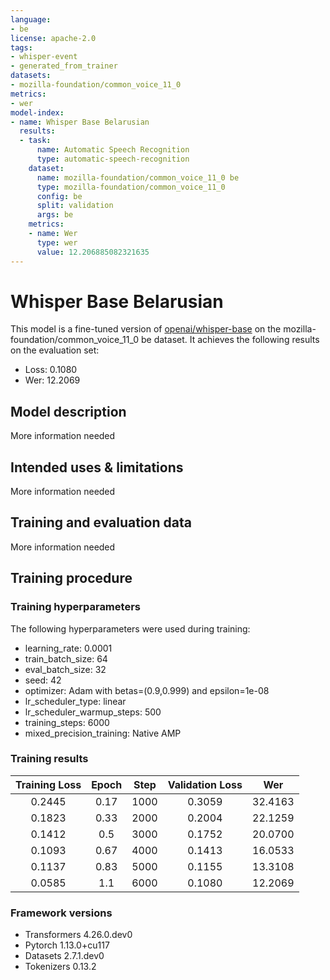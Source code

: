 ```yaml
---
language:
- be
license: apache-2.0
tags:
- whisper-event
- generated_from_trainer
datasets:
- mozilla-foundation/common_voice_11_0
metrics:
- wer
model-index:
- name: Whisper Base Belarusian
  results:
  - task:
      name: Automatic Speech Recognition
      type: automatic-speech-recognition
    dataset:
      name: mozilla-foundation/common_voice_11_0 be
      type: mozilla-foundation/common_voice_11_0
      config: be
      split: validation
      args: be
    metrics:
    - name: Wer
      type: wer
      value: 12.206885082321635
---
```


<!-- This model card has been generated automatically according to the information the Trainer had access to. You
should probably proofread and complete it, then remove this comment. -->

# Whisper Base Belarusian

This model is a fine-tuned version of [openai/whisper-base](https://huggingface.co/openai/whisper-base) on the mozilla-foundation/common_voice_11_0 be dataset.
It achieves the following results on the evaluation set:
- Loss: 0.1080
- Wer: 12.2069

## Model description

More information needed

## Intended uses & limitations

More information needed

## Training and evaluation data

More information needed

## Training procedure

### Training hyperparameters

The following hyperparameters were used during training:
- learning_rate: 0.0001
- train_batch_size: 64
- eval_batch_size: 32
- seed: 42
- optimizer: Adam with betas=(0.9,0.999) and epsilon=1e-08
- lr_scheduler_type: linear
- lr_scheduler_warmup_steps: 500
- training_steps: 6000
- mixed_precision_training: Native AMP

### Training results

| Training Loss | Epoch | Step | Validation Loss | Wer     |
|:-------------:|:-----:|:----:|:---------------:|:-------:|
| 0.2445        | 0.17  | 1000 | 0.3059          | 32.4163 |
| 0.1823        | 0.33  | 2000 | 0.2004          | 22.1259 |
| 0.1412        | 0.5   | 3000 | 0.1752          | 20.0700 |
| 0.1093        | 0.67  | 4000 | 0.1413          | 16.0533 |
| 0.1137        | 0.83  | 5000 | 0.1155          | 13.3108 |
| 0.0585        | 1.1   | 6000 | 0.1080          | 12.2069 |


### Framework versions

- Transformers 4.26.0.dev0
- Pytorch 1.13.0+cu117
- Datasets 2.7.1.dev0
- Tokenizers 0.13.2
